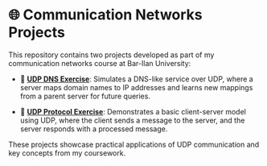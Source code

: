 # 🌐 Communication Networks Projects

This repository contains two projects developed as part of my communication networks course at Bar-Ilan University:

- 📡 [**UDP DNS Exercise**](./UDP_DNS_Service): Simulates a DNS-like service over UDP, where a server maps domain names to IP addresses and learns new mappings from a parent server for future queries.

- 🔄 [**UDP Protocol Exercise**](./UDP_Protocol): Demonstrates a basic client-server model using UDP, where the client sends a message to the server, and the server responds with a processed message.

These projects showcase practical applications of UDP communication and key concepts from my coursework.
